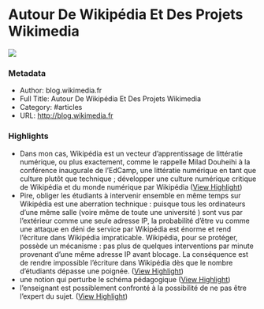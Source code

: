 # Autour De Wikipédia Et Des Projets Wikimedia

![](https://readwise-assets.s3.amazonaws.com/static/images/article2.74d541386bbf.png)

### Metadata

- Author: blog.wikimedia.fr
- Full Title: Autour De Wikipédia Et Des Projets Wikimedia
- Category: #articles
- URL: http://blog.wikimedia.fr

### Highlights

- Dans mon cas, Wikipédia est un vecteur d’apprentissage de littératie numérique, ou plus exactement, comme le rappelle Milad Douheihi à la conférence inaugurale de l’EdCamp, une littératie numérique en tant que culture plutôt que technique ; développer une culture numérique critique de Wikipédia et du monde numérique par Wikipédia ([View Highlight](https://instapaper.com/read/780281210/3269606))
- Pire, obliger les étudiants à intervenir ensemble en même temps sur Wikipédia est une aberration technique : puisque tous les ordinateurs d’une même salle (voire même de toute une université ) sont vus par l’extérieur comme une seule adresse IP, la probabilité d’être vu comme une attaque en déni de service par Wikipédia est énorme et rend l’écriture dans Wikipédia impraticable. Wikipédia, pour se protéger, possède un mécanisme : pas plus de quelques interventions par minute provenant d’une même adresse IP avant blocage. La conséquence est de rendre impossible l’écriture dans Wikipédia dès que le nombre d’étudiants dépasse une poignée. ([View Highlight](https://instapaper.com/read/780281210/3269609))
- une notion qui perturbe le schéma pédagogique ([View Highlight](https://instapaper.com/read/780281210/3269612))
- l’enseignant est possiblement confronté à la possibilité de ne pas être l’expert du sujet. ([View Highlight](https://instapaper.com/read/780281210/3269614))
